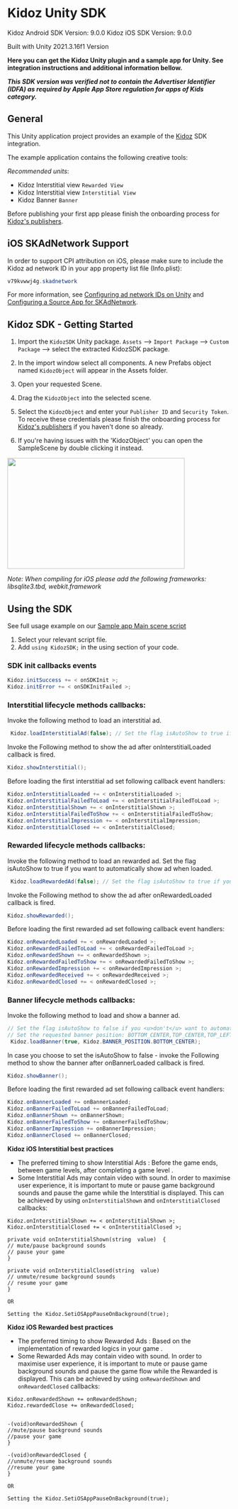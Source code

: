 # Kidoz Unity SDK

Kidoz Android SDK Version: 9.0.0
Kidoz iOS SDK Version: 9.0.0
	
Built with Unity 2021.3.16f1 Version

**Here you can get the Kidoz Unity plugin and a sample app for Unity. See integration instructions and additional information bellow.**

***This SDK version was verified not to contain the Advertiser Identifier (IDFA) as required by Apple App Store regulation for apps of Kids category.***

## General

This Unity application project provides an example of the [Kidoz](http://www.kidoz.net) SDK integration.

The example application contains the following creative tools:

_Recommended units_:
* Kidoz Interstitial view `Rewarded View`
* Kidoz Interstitial view `Interstitial View`
* Kidoz Banner `Banner` 
	
Before publishing your first app please finish the onboarding process for [Kidoz's publishers](http://accounts.kidoz.net/publishers/register?utm_source=kidoz_github).
	
## iOS SKAdNetwork Support

In order to support CPI attribution on iOS, please make sure to include the Kidoz ad network ID in your app property list file (Info.plist):

```java
v79kvwwj4g.skadnetwork	
```
	
For more information, see [Configuring ad network IDs on Unity](https://docs.unity.com/ads/ConfiguringAdNetworkIDs.html) and  [Configuring a Source App for SKAdNetwork](https://developer.apple.com/documentation/storekit/skadnetwork/configuring_a_source_app).


## Kidoz SDK - Getting Started

1. Import the `KidozSDK` Unity package. `Assets` --> `Import Package` --> `Custom Package` --> select the extracted KidozSDK package.
2. In the import window select all components. A new Prefabs object named `KidozObject` will appear in the Assets folder. 
3. Open your requested Scene. 
4. Drag the `KidozObject` into the selected scene.
5. Select the `KidozObject` and enter your `Publisher ID` and `Security Token`. To receive these credentials please finish the onboarding process for [Kidoz's publishers](http://accounts.kidoz.net/publishers/register?utm_source=kidoz_github) if you haven't done so already.

6. If you're having issues with the 'KidozObject' you can open the SampleScene by double clicking it instead.

<a href="url"><img src="http://d28lrrc51wcjkk.cloudfront.net/sdk/Unity_SDK_Publisher_Security_Token.png" align="center" height="250" width="400" ></a>

*Note: When compiling for iOS please add the following frameworks: libsqlite3.tbd, webkit.framework*

## Using the SDK

See full usage example on our [Sample app Main scene script](/Kidoz%20Direct/Unity/SampleApp/Assets/Scenes/MainCode.cs)
1. Select your relevant script file.
2. Add ```using KidozSDK;``` in the using section of your code.

### SDK init callbacks events
```java
Kidoz.initSuccess += < onSDKInit >;
Kidoz.initError += < onSDKInitFailed >;
```

### Interstitial lifecycle methods callbacks:

Invoke the following method to load an interstitial ad.
```java
 Kidoz.loadInterstitialAd(false); // Set the flag isAutoShow to true if you want to automatically show ad when loaded.
  ```
Invoke the Following method to show the ad after onInterstitialLoaded callback is fired.
```java
Kidoz.showInterstitial();
```
Before loading the first interstitial ad set following callback event handlers:
```java
Kidoz.onInterstitialLoaded += < onInterstitialLoaded >;
Kidoz.onInterstitialFailedToLoad += < onInterstitialFailedToLoad >;
Kidoz.onInterstitialShown += < onInterstitialShown >;
Kidoz.onInterstitialFailedToShow += < onInterstitialFailedToShow;
Kidoz.onInterstitialImpression += < onInterstitialImpression;
Kidoz.onInterstitialClosed += < onInterstitialClosed;
```
### Rewarded lifecycle methods callbacks:

Invoke the following method to load an rewarded ad. Set the flag isAutoShow to true if you want to automatically show ad when loaded.
```java
 Kidoz.loadRewardedAd(false); // Set the flag isAutoShow to true if you want to automatically show ad when loaded.
  ```
Invoke the Following method to show the ad after onRewardedLoaded callback is fired.
```java
Kidoz.showRewarded();
```
Before loading the first rewarded ad set following callback event handlers:
```java
Kidoz.onRewardedLoaded += < onRewardedLoaded >;
Kidoz.onRewardedFailedToLoad += < onRewardedFailedToLoad >;
Kidoz.onRewardedShown += < onRewardedShown >;
Kidoz.onRewardedFailedToShow += < onRewardedFailedToShow >;
Kidoz.onRewardedImpression += < onRewardedImpression >;
Kidoz.onRewardedReceived += < onRewardedReceived >;
Kidoz.onRewardedClosed += < onRewardedClosed >;
```

### Banner lifecycle methods callbacks:

Invoke the following method to load and show a banner ad. 
```java
// Set the flag isAutoShow to false if you <u>don't</u> want to automatically show the banner once loaded.
// Set the requested banner position: BOTTOM_CENTER,TOP_CENTER,TOP_LEFT,TOP_RIGHT,BOTTOM_LEFT,BOTTOM_RIGHT. 
 Kidoz.loadBanner(true, Kidoz.BANNER_POSITION.BOTTOM_CENTER); 
  ```
In case you choose to set the isAutoShow to false - invoke the Following method to show the banner after onBannerLoaded callback is fired.
```java
Kidoz.showBanner();
```
Before loading the first rewarded ad set following callback event handlers:
```java
Kidoz.onBannerLoaded += onBannerLoaded;
Kidoz.onBannerFailedToLoad += onBannerFailedToLoad;
Kidoz.onBannerShown += onBannerShown;
Kidoz.onBannerFailedToShow += onBannerFailedToShow;
Kidoz.onBannerImpression += onBannerImpression;
Kidoz.onBannerClosed += onBannerClosed;
```

**Kidoz iOS Interstitial best practices**
- The preferred timing to show Interstitial Ads : Before the game ends, between game levels, after completing a game level .   
- Some Interstitial Ads may contain video with sound. In order to maximise user experience, it is important to mute or pause game background sounds and pause the game while the Interstitial is displayed. This can be achieved by using `onInterstitialShown` and `onInterstitialClosed` callbacks:
```
Kidoz.onInterstitialShown += < onInterstitialShown >;	
Kidoz.onInterstitialClosed += < onInterstitialClosed >;
```
```
private void onInterstitialShown(string  value)  {
// mute/pause background sounds
// pause your game 
}

private void onInterstitialClosed(string  value)
// unmute/resume background sounds
// resume your game 
}

OR

Setting the Kidoz.SetiOSAppPauseOnBackground(true); 
```

**Kidoz iOS Rewarded best practices**
- The preferred timing to show Rewarded Ads : Based on the implementation of rewarded logics in your game .   
- Some Rewarded Ads may contain video with sound. In order to maximise user experience, it is important to mute or pause game background sounds and pause the game flow while the Rewarded is displayed. This can be achieved by using `onRewardedShown` and `onRewardedClosed` callbacks:
```
Kidoz.onRewardedShown += onRewardedShown;  
Kidoz.rewardedClose += onRewardedClosed;
```
```

-(void)onRewardedShown {
//mute/pause background sounds
//pause your game 
}

-(void)onRewardedClosed {
//unmute/resume background sounds
//resume your game 
}

OR

Setting the Kidoz.SetiOSAppPauseOnBackground(true); 
```

